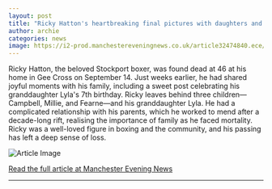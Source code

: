 ```yaml
---
layout: post
title: "Ricky Hatton's heartbreaking final pictures with daughters and granddaughter just weeks before death"
author: archie
categories: news
image: https://i2-prod.manchestereveningnews.co.uk/article32474840.ece/ALTERNATES/s1200/0_Ricky-Hatton-InstagramJPG.jpg
---
```

Ricky Hatton, the beloved Stockport boxer, was found dead at 46 at his home in Gee Cross on September 14. Just weeks earlier, he had shared joyful moments with his family, including a sweet post celebrating his granddaughter Lyla's 7th birthday. Ricky leaves behind three children—Campbell, Millie, and Fearne—and his granddaughter Lyla. He had a complicated relationship with his parents, which he worked to mend after a decade-long rift, realising the importance of family as he faced mortality. Ricky was a well-loved figure in boxing and the community, and his passing has left a deep sense of loss.

![Article Image](https://i2-prod.manchestereveningnews.co.uk/article32474840.ece/ALTERNATES/s1200/0_Ricky-Hatton-InstagramJPG.jpg)

[Read the full article at Manchester Evening News](https://www.manchestereveningnews.co.uk/news/greater-manchester-news/ricky-hattons-heartbreaking-final-pictures-32474726)

---
